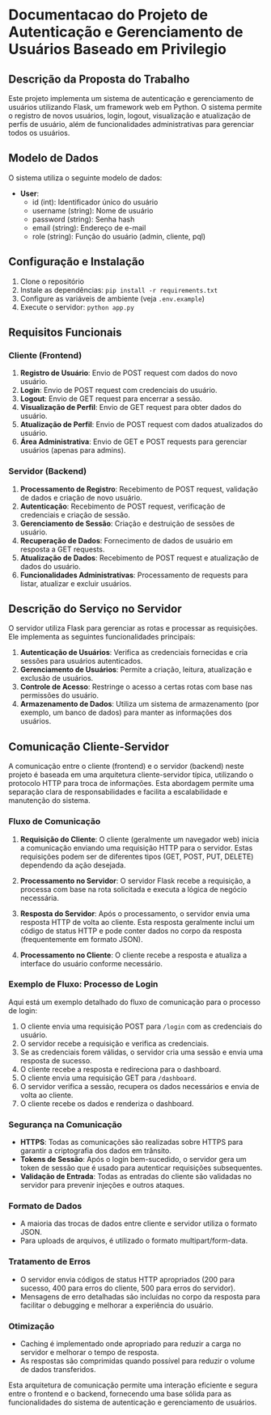 # Documentacao do Projeto de Autenticação e Gerenciamento de Usuários Baseado em Privilegio

## Descrição da Proposta do Trabalho

Este projeto implementa um sistema de autenticação e gerenciamento de usuários utilizando Flask, um framework web em Python. O sistema permite o registro de novos usuários, login, logout, visualização e atualização de perfis de usuário, além de funcionalidades administrativas para gerenciar todos os usuários.

## Modelo de Dados

O sistema utiliza o seguinte modelo de dados:

- **User**:
  - id (int): Identificador único do usuário
  - username (string): Nome de usuário
  - password (string): Senha hash
  - email (string): Endereço de e-mail
  - role (string): Função do usuário (admin, cliente, pql)

## Configuração e Instalação

1. Clone o repositório
2. Instale as dependências: `pip install -r requirements.txt`
3. Configure as variáveis de ambiente (veja `.env.example`)
4. Execute o servidor: `python app.py`

## Requisitos Funcionais

### Cliente (Frontend)

1. **Registro de Usuário**: Envio de POST request com dados do novo usuário.
2. **Login**: Envio de POST request com credenciais do usuário.
3. **Logout**: Envio de GET request para encerrar a sessão.
4. **Visualização de Perfil**: Envio de GET request para obter dados do usuário.
5. **Atualização de Perfil**: Envio de POST request com dados atualizados do usuário.
6. **Área Administrativa**: Envio de GET e POST requests para gerenciar usuários (apenas para admins).

### Servidor (Backend)

1. **Processamento de Registro**: Recebimento de POST request, validação de dados e criação de novo usuário.
2. **Autenticação**: Recebimento de POST request, verificação de credenciais e criação de sessão.
3. **Gerenciamento de Sessão**: Criação e destruição de sessões de usuário.
4. **Recuperação de Dados**: Fornecimento de dados de usuário em resposta a GET requests.
5. **Atualização de Dados**: Recebimento de POST request e atualização de dados do usuário.
6. **Funcionalidades Administrativas**: Processamento de requests para listar, atualizar e excluir usuários.

## Descrição do Serviço no Servidor

O servidor utiliza Flask para gerenciar as rotas e processar as requisições. Ele implementa as seguintes funcionalidades principais:

1. **Autenticação de Usuários**: Verifica as credenciais fornecidas e cria sessões para usuários autenticados.
2. **Gerenciamento de Usuários**: Permite a criação, leitura, atualização e exclusão de usuários.
3. **Controle de Acesso**: Restringe o acesso a certas rotas com base nas permissões do usuário.
4. **Armazenamento de Dados**: Utiliza um sistema de armazenamento (por exemplo, um banco de dados) para manter as informações dos usuários.

## Comunicação Cliente-Servidor

A comunicação entre o cliente (frontend) e o servidor (backend) neste projeto é baseada em uma arquitetura cliente-servidor típica, utilizando o protocolo HTTP para troca de informações. Esta abordagem permite uma separação clara de responsabilidades e facilita a escalabilidade e manutenção do sistema.

### Fluxo de Comunicação

1. **Requisição do Cliente**: O cliente (geralmente um navegador web) inicia a comunicação enviando uma requisição HTTP para o servidor. Estas requisições podem ser de diferentes tipos (GET, POST, PUT, DELETE) dependendo da ação desejada.

2. **Processamento no Servidor**: O servidor Flask recebe a requisição, a processa com base na rota solicitada e executa a lógica de negócio necessária.

3. **Resposta do Servidor**: Após o processamento, o servidor envia uma resposta HTTP de volta ao cliente. Esta resposta geralmente inclui um código de status HTTP e pode conter dados no corpo da resposta (frequentemente em formato JSON).

4. **Processamento no Cliente**: O cliente recebe a resposta e atualiza a interface do usuário conforme necessário.

### Exemplo de Fluxo: Processo de Login

Aqui está um exemplo detalhado do fluxo de comunicação para o processo de login:

1. O cliente envia uma requisição POST para `/login` com as credenciais do usuário.
2. O servidor recebe a requisição e verifica as credenciais.
3. Se as credenciais forem válidas, o servidor cria uma sessão e envia uma resposta de sucesso.
4. O cliente recebe a resposta e redireciona para o dashboard.
5. O cliente envia uma requisição GET para `/dashboard`.
6. O servidor verifica a sessão, recupera os dados necessários e envia de volta ao cliente.
7. O cliente recebe os dados e renderiza o dashboard.

### Segurança na Comunicação

- **HTTPS**: Todas as comunicações são realizadas sobre HTTPS para garantir a criptografia dos dados em trânsito.
- **Tokens de Sessão**: Após o login bem-sucedido, o servidor gera um token de sessão que é usado para autenticar requisições subsequentes.
- **Validação de Entrada**: Todas as entradas do cliente são validadas no servidor para prevenir injeções e outros ataques.

### Formato de Dados

- A maioria das trocas de dados entre cliente e servidor utiliza o formato JSON.
- Para uploads de arquivos, é utilizado o formato multipart/form-data.

### Tratamento de Erros

- O servidor envia códigos de status HTTP apropriados (200 para sucesso, 400 para erros do cliente, 500 para erros do servidor).
- Mensagens de erro detalhadas são incluídas no corpo da resposta para facilitar o debugging e melhorar a experiência do usuário.

### Otimização

- Caching é implementado onde apropriado para reduzir a carga no servidor e melhorar o tempo de resposta.
- As respostas são comprimidas quando possível para reduzir o volume de dados transferidos.

Esta arquitetura de comunicação permite uma interação eficiente e segura entre o frontend e o backend, fornecendo uma base sólida para as funcionalidades do sistema de autenticação e gerenciamento de usuários.


